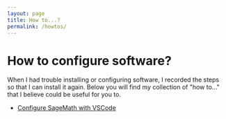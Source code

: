 ```yaml
---
layout: page
title: How to...?
permalink: /howtos/
---
```


# How to configure software?

When I had trouble installing or configuring software, I recorded the steps so that I can install it again. Below you will find my collection of "how to..." that I believe could be useful for you to.

- [Configure SageMath with VSCode](/mathwithsagemath/vscode/configurations/2020/08/12/configure-sage-vscode.html)